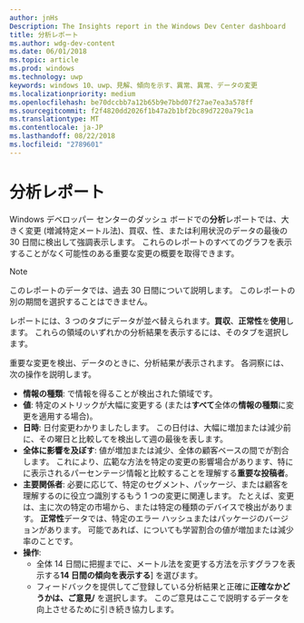 ```yaml
---
author: jnHs
Description: The Insights report in the Windows Dev Center dashboard
title: 分析レポート
ms.author: wdg-dev-content
ms.date: 06/01/2018
ms.topic: article
ms.prod: windows
ms.technology: uwp
keywords: windows 10、uwp、見解、傾向を示す、異常、異常、データの変更
ms.localizationpriority: medium
ms.openlocfilehash: be70dccbb7a12b65b9e7bbd07f27ae7ea3a578ff
ms.sourcegitcommit: f2f4820dd2026f1b47a2b1bf2bc89d7220a79c1a
ms.translationtype: MT
ms.contentlocale: ja-JP
ms.lasthandoff: 08/22/2018
ms.locfileid: "2789601"
---
```

# <a name="insights-report"></a>分析レポート


Windows デベロッパー センターのダッシュ ボードでの**分析**レポートでは、大きく変更 (増減特定メートル法)、買収、性、または利用状況のデータの最後の 30 日間に検出して強調表示します。 これらのレポートのすべてのグラフを表示することがなく可能性のある重要な変更の概要を取得できます。

> [!NOTE]
> このレポートのデータでは、過去 30 日間について説明します。 このレポートの別の期間を選択することはできません。

レポートには、3 つのタブにデータが並べ替えられます。**買収**、**正常性**を**使用**します。 これらの領域のいずれかの分析結果を表示するには、そのタブを選択します。

重要な変更を検出、データのときに、分析結果が表示されます。 各洞察には、次の操作を説明します。
- **情報の種類**: で情報を得ることが検出された領域です。
- **値**: 特定のメトリックが大幅に変更する (または**すべて**全体の**情報の種類**に変更を適用する場合)。
- **日時**: 日付変更わかりましたします。 この日付は、大幅に増加または減少前に、その曜日と比較してを検出して週の最後を表します。
- **全体に影響を及ぼす**: 値が増加または減少、全体の顧客ベースの間でが割合します。 これにより、広範な方法を特定の変更の影響場合があります、特にに表示されるパーセンテージ情報と比較することを理解する**重要な投稿者**。
- **主要関係者**: 必要に応じて、特定のセグメント、パッケージ、または顧客を理解するのに役立つ識別するもう 1 つの変更に関連します。 たとえば、変更は、主に次の特定の市場から、または特定の種類のデバイスで検出があります。 **正常性**データでは、特定のエラー ハッシュまたはパッケージのバージョンがあります。 可能であれば、についても学習割合の値が増加または減少率のことです。
- **操作**:
   - 全体 14 日間に把握までに、メートル法を変更する方法を示すグラフを表示する**14 日間の傾向を表示する**] を選びます。
   - フィードバックを提供してご登録している分析結果と正確に**正確なかどうかは、ご意見/** を選択します。 このご意見はここで説明するデータを向上させるために引き続き協力します。 

